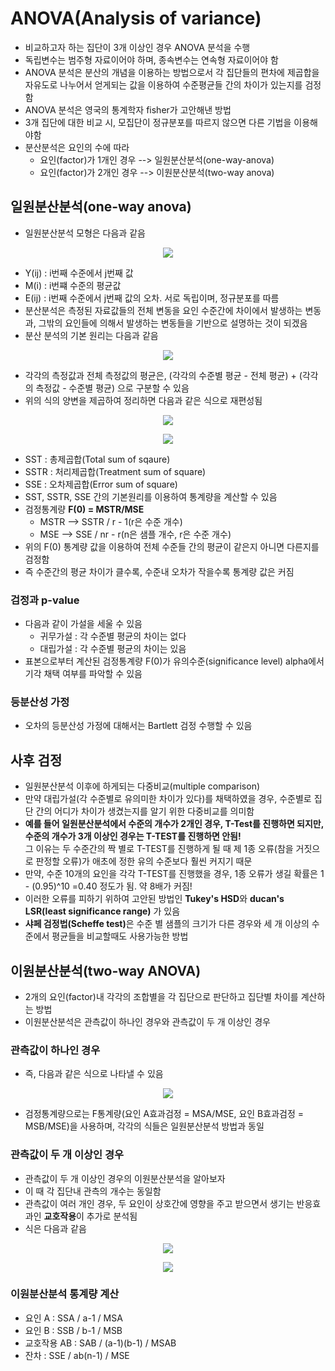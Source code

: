 # ANOVA(Analysis of variance)
- 비교하고자 하는 집단이 3개 이상인 경우 ANOVA 분석을 수행
- 독립변수는 범주형 자료이어야 하며, 종속변수는 연속형 자료이어야 함
- ANOVA 분석은 분산의 개념을 이용하는 방법으로서 각 집단들의 편차에 제곱합을 자유도로 나누어서 얻게되는 값을 이용하여 수준평균들 간의 차이가 있는지를 검정함
- ANOVA 분석은 영국의 통계학자 fisher가 고안해낸 방법
- 3개 집단에 대한 비교 시, 모집단이 정규분포를 따르지 않으면 다른 기법을 이용해야함
- 분산분석은 요인의 수에 따라 
  - 요인(factor)가 1개인 경우 --> 일원분산분석(one-way-anova)
  - 요인(factor)가 2개인 경우 --> 이원분산분석(two-way anova)

## 일원분산분석(one-way anova)
- 일원분산분석 모형은 다음과 같음
<p align = 'center'><img src="https://latex.codecogs.com/gif.latex?Y_{ij}&space;=&space;\mu_{i}&space;&plus;&space;\varepsilon_{ij}" /></p>

- Y(ij) : i번째 수준에서 j번째 값
- M(i)  : i번쨰 수준의 평균값
- E(ij) : i번째 수준에서 j번째 값의 오차. 서로 독립이며, 정규분포를 따름
- 분산분석은 측정된 자료값들의 전체 변동을 요인 수준간에 차이에서 발생하는 변동과, 그밖의 요인들에 의해서 발생하는 변동들을 기반으로 설명하는 것이 되겠음
- 분산 분석의 기본 원리는 다음과 같음

<p align = 'center'><img src="https://latex.codecogs.com/gif.latex?Y_{ij}&space;-&space;\bar{Y}&space;=&space;(\bar{Y_{i}}&space;-&space;\
bar{Y})&space;&plus;&space;(\bar{Y_{ij}}&space;-&space;\bar{Y_{i}})" /></p>

- 각각의 측정값과 전체 측정값의 평균은, (각각의 수준별 평균 - 전체 평균) + (각각의 측정값 - 수준별 평균) 으로 구분할 수 있음
- 위의 식의 양변을 제곱하여 정리하면 다음과 같은 식으로 재편성됨
<p align = 'center'><img src="https://latex.codecogs.com/gif.latex?\sum_{i&space;=&space;1}^{r}\sum_{j&space;=&space;1}^{n}(Y_{ij}&space;-&space;\bar{Y})^{2}&space;=&space;\sum_{i&space;=&space;1}^{r}\sum_{j&space;=&space;1}^{n}(\bar{Y_{i}}&space;-&space;\bar{Y})^{2}&space;&plus;&space;\sum_{i&space;=&space;1}^{r}\sum_{j&space;=&space;1}^{n}(\bar{Y_{ij}}&space;-&space;\bar{Y_{i}})^{2}" /></p>

<p align = 'center'><img src="https://latex.codecogs.com/gif.latex?SST&space;=&space;SSTR&space;&plus;&space;SSE" /></p>

- SST  : 총제곱합(Total sum of sqaure)
- SSTR : 처리제곱합(Treatment sum of square)
- SSE  : 오차제곱합(Error sum of square)
- SST, SSTR, SSE 간의 기본원리를 이용하여 통계량을 계산할 수 있음
- 검정통계량 <b>F(0) = MSTR/MSE</b>
  - MSTR --> SSTR / r - 1(r은 수준 개수)
  - MSE  --> SSE /  nr - r(n은 샘플 개수, r은 수준 개수)
- 위의 F(0) 통계량 값을 이용하여 전체 수준들 간의 평균이 같은지 아니면 다른지를 검정함
- 즉 수준간의 평균 차이가 클수록, 수준내 오차가 작을수록 통계량 값은 커짐

### 검정과 p-value
- 다음과 같이 가설을 세울 수 있음
  - 귀무가설 : 각 수준별 평균의 차이는 없다
  - 대립가설 : 각 수준별 평균의 차이는 있음
- 표본으로부터 계산된 검정통계량 F(0)가 유의수준(significance level) alpha에서 기각 채택 여부를 파악할 수 있음

### 등분산성 가정
- 오차의 등분산성 가정에 대해서는 Bartlett 검정 수행할 수 있음

## 사후 검정
- 일원분산분석 이후에 하게되는 다중비교(multiple comparison)
- 만약 대립가설(각 수준별로 유의미한 차이가 있다)를 채택하였을 경우, 수준별로 집단 간의 어디가 차이가 생겼는지를 알기 위한 다중비교를 의미함
- <b>예를 들어 일원분산분석에서 수준의 개수가 2개인 경우, T-Test를 진행하면 되지만, 수준의 개수가 3개 이상인 경우는 T-TEST를 진행하면 안됨!</b>  
그 이유는 두 수준간의 짝 별로 T-TEST를 진행하게 될 때 제 1종 오류(참을 거짓으로 판정할 오류)가 애초에 정한 유의 수준보다 훨씬 커지기 때문
- 만약, 수준 10개의 요인을 각각 T-TEST를 진행했을 경우, 1종 오류가 생길 확률은 1 - (0.95)^10 =0.40 정도가 됨. 약 8배가 커짐!
- 이러한 오류를 피하기 위하여 고안된 방법인 <b>Tukey's HSD</b>와 <b>ducan's LSR(least significance range)</b> 가 있음 
- <b>샤페 검정법(Scheffe test)</b>은 수준 별 샘플의 크기가 다른 경우와 세 개 이상의 수준에서 평균들을 비교할때도 사용가능한 방법

## 이원분산분석(two-way ANOVA)
- 2개의 요인(factor)내 각각의 조합별을 각 집단으로 판단하고 집단별 차이를 계산하는 방법
- 이원분산분석은 관측값이 하나인 경우와 관측값이 두 개 이상인 경우

### 관측값이 하나인 경우
- 즉, 다음과 같은 식으로 나타낼 수 있음
<p align = 'center'><img src="https://latex.codecogs.com/gif.latex?SST&space;=&space;SSA&space;&plus;&space;SSB&space;&plus;&space;SSE" /></p>

- 검정통계량으로는 F통계량(요인 A효과검정 = MSA/MSE, 요인 B효과검정 = MSB/MSE)을 사용하며, 각각의 식들은 일원분산분석 방법과 동일

### 관측값이 두 개 이상인 경우
- 관측값이 두 개 이상인 경우의 이원분산분석을 알아보자
- 이 때 각 집단내 관측의 개수는 동일함
- 관측값이 여러 개인 경우, 두 요인이 상호간에 영향을 주고 받으면서 생기는 반응효과인 <b>교호작용</b>이 추가로 분석됨
- 식은 다음과 같음
<p align = 'center'><img src="https://latex.codecogs.com/gif.latex?SSTotal&space;=&space;SSA&space;&plus;&space;SSB&space;&plus;&space;SSAB&space;&plus;SSE" /></p>
<p align = 'center'><img src="https://latex.codecogs.com/gif.latex?SSAB&space;=&space;\bar{Y}_{ij.}&space;-&space;\bar{Y}_{i..}&space;-&space;\bar{Y}_{.j.}&space;&plus;&space;\bar{Y}_{...}" /></p>

### 이원분산분석 통계량 계산
- 요인 A : SSA / a-1 / MSA 
- 요인 B : SSB / b-1 / MSB
- 교호작용 AB : SAB / (a-1)(b-1) / MSAB
- 잔차 : SSE / ab(n-1) / MSE


